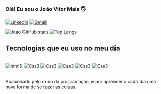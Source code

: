 ### Olá! Eu sou o João Vitor Maia 🖐️

[![Linkedin](https://img.shields.io/badge/LinkedIn-0077B5?style=for-the-badge&logo=linkedin&logoColor=white)](https://www.linkedin.com/in/jo%C3%A3o-vitor-300128272/)
[![Gmail](https://img.shields.io/badge/Gmail-D14836?style=for-the-badge&logo=gmail&logoColor=white)](mailto:joao.vit.maiaoliv@gmail.com)

![Joao GitHub stats](https://github-readme-stats.vercel.app/api?username=JoaoVitMaia&show_icons=true&theme=radical)
[![Top Langs](https://github-readme-stats.vercel.app/api/top-langs/?username=JoaoVitMaia)](https://github.com/anuraghazra/github-readme-stats)

## Tecnologias que eu uso no meu dia

<div style="align: center; display: inline_block"><br>
    <img alt="html5" src="https://img.shields.io/badge/HTML5-E34F26?style=for-the-badge&logo=html5&logoColor=white" />
    <img alt="Css3" src="https://img.shields.io/badge/CSS3-1572B6?style=for-the-badge&logo=css3&logoColor=white" />
    <img alt="Css3" src="https://img.shields.io/badge/JavaScript-F7DF1E?style=for-the-badge&logo=javascript&logoColor=black" />
    <img alt="Css3" src="https://img.shields.io/badge/Bootstrap-563D7C?style=for-the-badge&logo=bootstrap&logoColor=white"/>
    <img alt="Css3" src="https://img.shields.io/badge/GitHub-100000?style=for-the-badge&logo=github&logoColor=white"/>
    <img alt="Css3" src="https://img.shields.io/badge/Figma-F24E1E?style=for-the-badge&logo=figma&logoColor=white"/>
</div><br/>

Apaixonado pelo ramo da programação, e por aprender a cada dia uma nova forma de se fazer as coisas.
